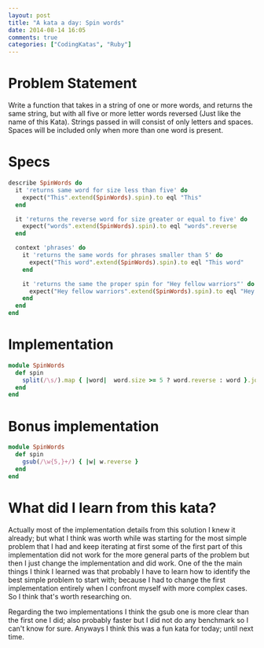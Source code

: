 ```yaml
---
layout: post
title: "A kata a day: Spin words"
date: 2014-08-14 16:05
comments: true
categories: ["CodingKatas", "Ruby"]
---
```


# Problem Statement 

Write a function that takes in a string of one or more words, and returns the same 
string, but with all five or more letter words reversed (Just like the name of this Kata). 
Strings passed in will consist of only letters and spaces. Spaces will be included 
only when more than one word is present.

# Specs 

```ruby
describe SpinWords do 
  it 'returns same word for size less than five' do 
    expect("This".extend(SpinWords).spin).to eql "This"
  end

  it 'returns the reverse word for size greater or equal to five' do 
    expect("words".extend(SpinWords).spin).to eql "words".reverse
  end

  context 'phrases' do 
    it 'returns the same words for phrases smaller than 5' do 
      expect("This word".extend(SpinWords).spin).to eql "This word"
    end

    it 'returns the same the proper spin for "Hey fellow warriors"' do 
      expect("Hey fellow warriors".extend(SpinWords).spin).to eql "Hey wollef sroirraw"
    end
  end
end
```

# Implementation 

```ruby
module SpinWords 
  def spin 
    split(/\s/).map { |word|  word.size >= 5 ? word.reverse : word }.join(' ')
  end
end
```

# Bonus implementation 

```ruby
module SpinWords 
  def spin 
    gsub(/\w{5,}+/) { |w| w.reverse }
  end
end
```

# What did I learn from this kata?

Actually most of the implementation details from this solution I knew it
already; but what I think was worth while was starting for the most simple
problem that I had and keep iterating at first some of the first part of this
implementation did not work for the more general parts of the problem but then
I just change the implementation and did work. One of the the main things
I think I learned was that probably I have to learn how to identify the best
simple problem to start with; because I had to change the first implementation
entirely when I confront myself with more complex cases. So I think that's
worth researching on. 

Regarding the two implementations I think the gsub one is more clear than the
first one I did; also probably faster but I did not do any benchmark so I can't
know for sure. Anyways I think this was a fun kata for today; until next time.
